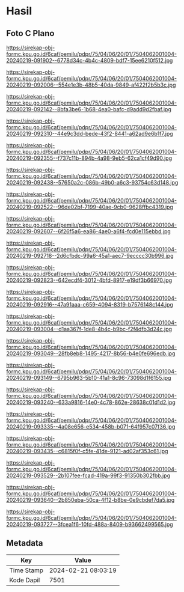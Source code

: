 # Hasil

## Foto C Plano

https://sirekap-obj-formc.kpu.go.id/6caf/pemilu/pdpr/75/04/06/20/01/7504062001004-20240219-091902--6778d34c-4b4c-4809-bdf7-15ee6210f512.jpg

https://sirekap-obj-formc.kpu.go.id/6caf/pemilu/pdpr/75/04/06/20/01/7504062001004-20240219-092006--554e1e3b-48b5-40da-9849-af422f2b5b3c.jpg

https://sirekap-obj-formc.kpu.go.id/6caf/pemilu/pdpr/75/04/06/20/01/7504062001004-20240219-092142--8bfa3be6-1b68-4ea0-bafc-d9add9d2fbaf.jpg

https://sirekap-obj-formc.kpu.go.id/6caf/pemilu/pdpr/75/04/06/20/01/7504062001004-20240219-092310--44e9c3dd-bede-43f2-8441-a62ad9e6b1f7.jpg

https://sirekap-obj-formc.kpu.go.id/6caf/pemilu/pdpr/75/04/06/20/01/7504062001004-20240219-092355--f737c11b-894b-4a98-9eb5-62ca1cf49d90.jpg

https://sirekap-obj-formc.kpu.go.id/6caf/pemilu/pdpr/75/04/06/20/01/7504062001004-20240219-092438--57650a2c-086b-49b0-a6c3-93754c63d148.jpg

https://sirekap-obj-formc.kpu.go.id/6caf/pemilu/pdpr/75/04/06/20/01/7504062001004-20240219-092522--96de02bf-7199-40ae-9cb0-9628ffbc4319.jpg

https://sirekap-obj-formc.kpu.go.id/6caf/pemilu/pdpr/75/04/06/20/01/7504062001004-20240219-092607--6f26f5a6-ea86-4ae0-a6f4-fcd0e115ebbd.jpg

https://sirekap-obj-formc.kpu.go.id/6caf/pemilu/pdpr/75/04/06/20/01/7504062001004-20240219-092718--2d6cfbdc-99a6-45a1-aec7-9ecccc30b996.jpg

https://sirekap-obj-formc.kpu.go.id/6caf/pemilu/pdpr/75/04/06/20/01/7504062001004-20240219-092823--642ecdf4-3012-4bfd-8917-e19df3b66970.jpg

https://sirekap-obj-formc.kpu.go.id/6caf/pemilu/pdpr/75/04/06/20/01/7504062001004-20240219-092916--47a91aaa-c659-4094-8319-b7576148c144.jpg

https://sirekap-obj-formc.kpu.go.id/6caf/pemilu/pdpr/75/04/06/20/01/7504062001004-20240219-093004--d1aa367f-1de8-4b4c-b9bc-f2f4dfb3d24c.jpg

https://sirekap-obj-formc.kpu.go.id/6caf/pemilu/pdpr/75/04/06/20/01/7504062001004-20240219-093049--28fb8eb8-1495-4217-8b56-b4e0fe696edb.jpg

https://sirekap-obj-formc.kpu.go.id/6caf/pemilu/pdpr/75/04/06/20/01/7504062001004-20240219-093149--6795b963-5b10-41a1-8c96-73098d1f6155.jpg

https://sirekap-obj-formc.kpu.go.id/6caf/pemilu/pdpr/75/04/06/20/01/7504062001004-20240219-093240--633a9816-14e0-4c78-862e-28638c01d1d2.jpg

https://sirekap-obj-formc.kpu.go.id/6caf/pemilu/pdpr/75/04/06/20/01/7504062001004-20240219-093335--4a08e656-e534-458b-b071-64f957c07f36.jpg

https://sirekap-obj-formc.kpu.go.id/6caf/pemilu/pdpr/75/04/06/20/01/7504062001004-20240219-093435--c6815f0f-c5fe-41de-9121-ad02af353c61.jpg

https://sirekap-obj-formc.kpu.go.id/6caf/pemilu/pdpr/75/04/06/20/01/7504062001004-20240219-093529--2b107fee-fcad-419a-99f3-91350b302fbb.jpg

https://sirekap-obj-formc.kpu.go.id/6caf/pemilu/pdpr/75/04/06/20/01/7504062001004-20240219-093640--2b850eba-50ca-4f12-b8be-0e9cbdef7da5.jpg

https://sirekap-obj-formc.kpu.go.id/6caf/pemilu/pdpr/75/04/06/20/01/7504062001004-20240219-093727--3fcea1f6-10fd-488a-8409-b93662499565.jpg


## Metadata

| Key        | Value               |
| ---------- | ------------------- |
| Time Stamp | 2024-02-21 08:03:19 |
| Kode Dapil | 7501                |



